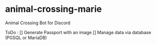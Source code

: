 # animal-crossing-marie
Animal Crossing Bot for Discord

ToDo :
 [] Generate Passport with an image
 [] Manage data via database (PGSQL or MariaDB)
 
